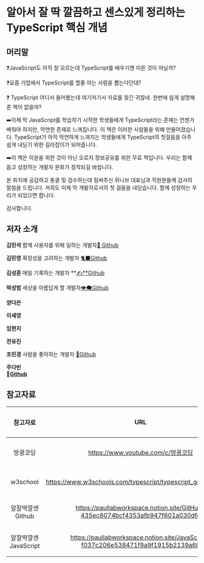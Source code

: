 # 알아서 잘 딱 깔끔하고 센스있게 정리하는 TypeScript 핵심 개념

## 머리말 

❓JavaScript도 아직 잘 모르는데 TypeScript를 배우기엔 이른 것이 아닐까?

❓요즘 기업에서 TypeScript를 할줄 아는 사람을 뽑는다던데? 

❓ TypeScript 어디서 들어봤는데 여기저기서 자료를 찾긴 귀찮네. 한번에 쉽게 설명해준 책이 없을까?

➡️이제 막 JavaScript를 학습하기 시작한 학생들에게 TypeScript라는 존재는 언젠가 배워야 하지만, 막연한 존재로 느껴집니다. 이 책은 이러한 사람들을 위해 만들어졌습니다. TypeScript가 아직 막연하게 느껴지는 학생들에게 TypeScript의 첫걸음을 아주 쉽게 내딛기 위한 길라잡이가 되어줍니다. 

➡️이 책은 이윤을 위한 것이 아닌 오로지 정보공유를 위한 무료 책입니다. 우리는 함께 돕고 성장하는 개발자 문화가 정착되길 바랍니다.

본 취지에 공감하고 총괄 및 검수하는데 힘써주신 위니브 대표님과 직원분들께 감사의 말씀을 드립니다. 저희도 이제 막 개발자로서의 첫 걸음을 내딛습니다. 함께 성장하는 우리가 되었으면 합니다.

감사합니다.

## 저자 소개 

**김민석** 
함께 사용자를 위해 일하는 개발자[🍓 Github](https://github.com/alstjr5949/)

**김민영** 
확장성을 고려하는 개발자 [🐈‍⬛Github](https://github.com/BradleyyKim)

**김성훈** 
매일 기록하는 개발자 **[✍️**Github](https://github.com/tada-js)

**박성범** 
세상을 아름답게 할 개발자[👁️‍🗨️Github](https://github.com/WannabeCM)

**양다은**

**이세영**

**임현지**

**전유진**

**조민경** 
사람을 좋아하는 개발자 [🖤Github](https://github.com/minkyeongJ)

**주다빈**  
👾**[Github](https://github.com/joodb)**


## 참고자료
|참고자료|URL|작성자|
|:---:|:---:|:---:|
|땅콩코딩|https://www.youtube.com/c/땅콩코딩|박성범|
|w3school|https://www.w3schools.com/typescript/typescript_getstarted.php|박성범|
|알잘딱깔센 Github|https://paullabworkspace.notion.site/GitHub-435ec8074bcf4353afb947f601a030dfd|박성범|
|알잘딱깔센 JavaScript|https://paullabworkspace.notion.site/JavaScript-f037c206e538471f9a9f1915b2139a60|박성범|
